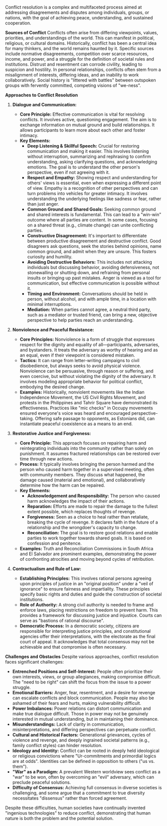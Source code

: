 Conflict resolution is a complex and multifaceted process aimed at addressing disagreements and disputes among individuals, groups, or nations, with the goal of achieving peace, understanding, and sustained cooperation.

**Sources of Conflict** Conflicts often arise from differing viewpoints, values, priorities, and understandings of the world. This can manifest in political, religious, or cultural domains. Historically, conflict has been a central idea for many thinkers, and the world remains haunted by it. Specific sources include normative disagreements, competition over scarce resources, income, and power, and a struggle for the definition of societal rules and institutions. Distrust and resentment can corrode civility, leading to suspicion and hostility. In personal relationships, conflicts often stem from a misalignment of interests, differing ideas, and an inability to work collaboratively. Social history is "littered with battles" between outspoken groups with fervently committed, competing visions of "we-ness".

**Approaches to Conflict Resolution**

1. **Dialogue and Communication:**
    
    - **Core Principle:** Effective communication is vital for resolving conflicts. It involves active, questioning engagement. The aim is to exchange information on mutual ground and build relationships. It allows participants to learn more about each other and foster intimacy.
    - **Key Elements:**
        - **Deep Listening & Skillful Speech:** Crucial for restoring communication and making it easier. This involves listening without interruption, summarizing and rephrasing to confirm understanding, asking clarifying questions, and acknowledging emotions. The goal is to understand the other person's perspective, even if not agreeing with it.
        - **Respect and Empathy:** Showing respect and understanding for others' views is essential, even when expressing a different point of view. Empathy is a recognition of other perspectives and can turn problems into vehicles for greater intimacy. It involves understanding the underlying feelings like sadness or fear, rather than just anger.
        - **Common Ground and Shared Goals:** Seeking common ground and shared interests is fundamental. This can lead to a "win-win" outcome where all parties are content. In some cases, focusing on a shared threat (e.g., climate change) can unite conflicting parties.
        - **Constructive Disagreement:** It's important to differentiate between productive disagreement and destructive conflict. Good disagreers ask questions, seek the stories behind opinions, name common ground, and admit when they are unsure. This fosters curiosity and humility.
        - **Avoiding Destructive Behaviors:** This includes not attacking individuals but discussing behavior, avoiding defensiveness, not stonewalling or shutting down, and refraining from personal insults or bringing up past mistakes. Anger is viewed as a tool for communication, but effective communication is possible without it.
        - **Timing and Environment:** Conversations should be held in person, without alcohol, and with ample time, in a location with minimal interruptions.
        - **Mediation:** When parties cannot agree, a neutral third party, such as a mediator or trusted friend, can bring a new, objective perspective to help parties reach an understanding.
2. **Nonviolence and Peaceful Resistance:**
    
    - **Core Principles:** Nonviolence is a form of struggle that expresses respect for the dignity and equality of all—participants, adversaries, and bystanders. It treats the adversary as worthy of hearing and as an equal, even if their viewpoint is considered mistaken.
    - **Tactics:** It can range from letter-writing campaigns to civil disobedience, but always seeks to avoid physical violence. Nonviolence can be persuasive, through reason or suffering, and even coercive, but without violating the dignity of the adversary. It involves modeling appropriate behavior for political conflict, embodying the desired change.
    - **Examples:** Historically, nonviolent movements like the Indian Independence Movement, the US Civil Rights Movement, and protests in the Philippines and Tahrir Square have demonstrated its effectiveness. Practices like "mic checks" in Occupy movements ensured everyone's voice was heard and encouraged perspective-taking. Offering safe passage to opponents, as Estonians did, can instantiate peaceful coexistence as a means to an end.
3. **Restorative Justice and Forgiveness:**
    
    - **Core Principle:** This approach focuses on repairing harm and reintegrating individuals into the community rather than solely on punishment. It assumes fractured relationships can be restored over time through new actions.
    - **Process:** It typically involves bringing the person harmed and the person who caused harm together in a supervised meeting, often with community members. They discuss what happened, the damage caused (material and emotional), and collaboratively determine how the harm can be repaired.
    - **Key Elements:**
        - **Acknowledgement and Responsibility:** The person who caused harm acknowledges the impact of their actions.
        - **Reparation:** Efforts are made to repair the damage to the fullest extent possible, which replaces thoughts of revenge.
        - **Forgiveness:** Seen as a choice to heal rather than retaliate, breaking the cycle of revenge. It declares faith in the future of a relationship and the wrongdoer's capacity to change.
        - **Reconciliation:** The goal is to restore good relations and enable parties to work together towards shared goals. It is based on confession and penitence.
    - **Examples:** Truth and Reconciliation Commissions in South Africa and El Salvador are prominent examples, demonstrating the power of confronting atrocities and moving beyond cycles of retribution.
4. **Contractualism and Rule of Law:**
    
    - **Establishing Principles:** This involves rational persons agreeing upon principles of justice in an "original position" under a "veil of ignorance" to ensure fairness and impartiality. These principles specify basic rights and duties and guide the construction of societal institutions.
    - **Role of Authority:** A strong civil authority is needed to frame and enforce laws, placing restrictions on freedom to prevent harm. This provides a framework for discussing justice and injustice. Courts can serve as "bastions of rational discourse".
    - **Democratic Process:** In a democratic society, citizens are responsible for interpreting justice principles, and constitutional agencies offer their interpretations, with the electorate as the final court of appeal. It acknowledges that total consensus may not be achievable and that compromise is often necessary.

**Challenges and Obstacles** Despite various approaches, conflict resolution faces significant challenges:

- **Entrenched Positions and Self-Interest:** People often prioritize their own interests, views, or group allegiances, making compromise difficult. The "need to be right" can shift the focus from the issue to a power struggle.
- **Emotional Barriers:** Anger, fear, resentment, and a desire for revenge can escalate conflicts and block communication. People may also be ashamed of their fears and hurts, making vulnerability difficult.
- **Power Imbalances:** Power relations can distort communication and make true dialogue difficult. Those in power may not be genuinely interested in mutual understanding, but in maintaining their dominance.
- **Misunderstandings:** Lack of clarity in communication, misinterpretations, and differing perspectives can perpetuate conflict.
- **Cultural and Historical Factors:** Generational grievances, cycles of violence and revenge, and deeply ingrained societal patterns (e.g., family conflict styles) can hinder resolution.
- **Ideology and Identity:** Conflict can be rooted in deeply held ideological or religious convictions where "Ur-commitments and primordial logics are at odds". Identities can be defined in opposition to others ("us vs. them").
- **"War" as a Paradigm:** A prevalent Western worldview sees conflict as a "war" to be won, often by overcoming an "evil" adversary, which can preclude peaceful solutions.
- **Difficulty of Consensus:** Achieving full consensus in diverse societies is challenging, and some argue that a commitment to true diversity necessitates "dissensus" rather than forced agreement.

Despite these difficulties, human societies have continually invented "ingenious technologies" to reduce conflict, demonstrating that human nature is both the problem and the potential solution.